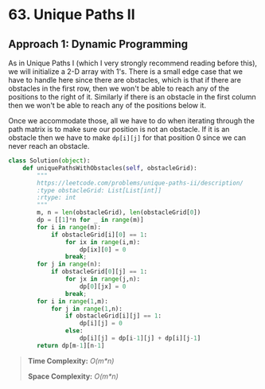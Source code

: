 # 63. Unique Paths II

## Approach 1: Dynamic Programming

As in Unique Paths I \(which I very strongly recommend reading before this\), we will initialize a 2-D array with 1's. There is a small edge case that we have to handle here since there are obstacles, which is that if there are obstacles in the first row, then we won't be able to reach any of the positions to the right of it. Similarly if there is an obstacle in the first column then we won't be able to reach any of the positions below it.

Once we accommodate those, all we have to do when iterating through the path matrix is to make sure our position is not an obstacle. If it is an obstacle then we have to make `dp[i][j]` for that position 0 since we can never reach an obstacle.

```python
class Solution(object):
    def uniquePathsWithObstacles(self, obstacleGrid):
        """
        https://leetcode.com/problems/unique-paths-ii/description/
        :type obstacleGrid: List[List[int]]
        :rtype: int
        """
        m, n = len(obstacleGrid), len(obstacleGrid[0])
        dp = [[1]*n for _ in range(m)]
        for i in range(m):
            if obstacleGrid[i][0] == 1:
                for ix in range(i,m):
                    dp[ix][0] = 0
                break;
        for j in range(n):
            if obstacleGrid[0][j] == 1:
                for jx in range(j,n):
                    dp[0][jx] = 0
                break;
        for i in range(1,m):
            for j in range(1,n):
                if obstacleGrid[i][j] == 1:
                    dp[i][j] = 0
                else:
                    dp[i][j] = dp[i-1][j] + dp[i][j-1]
        return dp[m-1][n-1]
```

> **Time Complexity:** _O\(m\*n\)_
>
> **Space Complexity:** _O\(m\*n\)_

